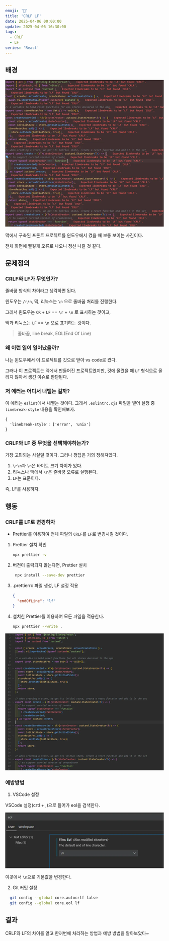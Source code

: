 ```yaml
---
emoji: '🚀'
title: 'CRLF LF'
date: 2025-04-06 00:00:00
update: 2025-04-06 16:30:00
tags:
  - CRLF
  - LF
series: 'React'
---
```


## 배경

![CRLF error](./../../../images/react/crlf-error-screenshot.png)

맥에서 구축된 프론트 프로젝트를 윈도우에서 켰을 때 보통 보이는 사진이다.

전체 화면에 빨갛게 오류로 나오니 정신 나갈 것 같다.

## 문제정의

### CRLF와 LF가 무엇인가?

줄바꿈 방식의 차이라고 생각하면 된다.

윈도우는 `/r/n`, 맥, 리눅스는 `\n` 으로 줄바꿈 처리를 진행한다.

그래서 윈도우는 `CR` + `LF` == `\r` + `\n` 로 표시하는 것이고,

맥과 리눅스는 `LF` == `\n` 으로 표기하는 것이다.

> 줄바꿈, line break, EOL(End Of Line)

### 왜 이런 일이 일어났을까?

나는 윈도우에서 이 프로젝트를 깃으로 받아 vs code로 켰다.

그러나 이 프로젝트는 맥에서 만들어진 프로젝트였지만, 깃에 올렸을 때 `LF` 형식으로 올리지 않아서 생긴 이슈로 판단된다.

### 저 에러는 어디서 내뱉는 걸까?

이 에러는 `eslint`에서 내뱉는 것이다. 그래서 `.eslintrc.cjs` 파일을 열어 설정 중 `linebreak-style` 내용을 확인해보자.

```
{
  'linebreak-style': ['error', 'unix']
}
```

### CRLF와 LF 중 무엇을 선택해야하는가?

가장 고민되는 사실일 것이다. 그러나 정답은 거의 정해져있다.

1. `\r\n`과 `\n`은 바이트 크기 차이가 있다.
2. 리눅스나 맥에서 `\r`은 줄바꿈 오류로 실행된다.
3. `LF`는 표준이다.

즉, LF를 사용하자.

## 행동

### CRLF를 LF로 변경하자

- Prettier를 이용하여 전체 파일의 `CRLF`를 `LF`로 변경시킬 것이다.

1. Prettier 설치 확인

   ```sh
   npx prettier -v
   ```

2. 버전이 출력되지 않는다면, Prettier 설치

   ```sh
    npx install --save-dev prettier
   ```

3. .prettierrc 파일 생성, LF 설정 적용

   ```json
   {
     "endOfLine": "lf"
   }
   ```

4. 설치한 Prettier를 이용하여 모든 파일을 적용한다.

   ```sh
   npx prettier --write .
   ```

![LF error](./../../../images/react/lf-screenshot.png)

### 예방방법

1. VSCode 설정

VSCode 설정(crtl + ,)으로 들어가 eol을 검색한다.

![VSCode EOL 설정](./../../../images/react/vscode-eol-screenshot.png)

이곳에서 `\n`으로 기본값을 변경한다.

2. Git 커밋 설정

```sh
  git config --global core.autocrlf false
  git config --global core.eol lf
```

## 결과

CRLF와 LF의 차이를 알고 한꺼번에 처리하는 방법과 예방 방법을 알아보았다~
